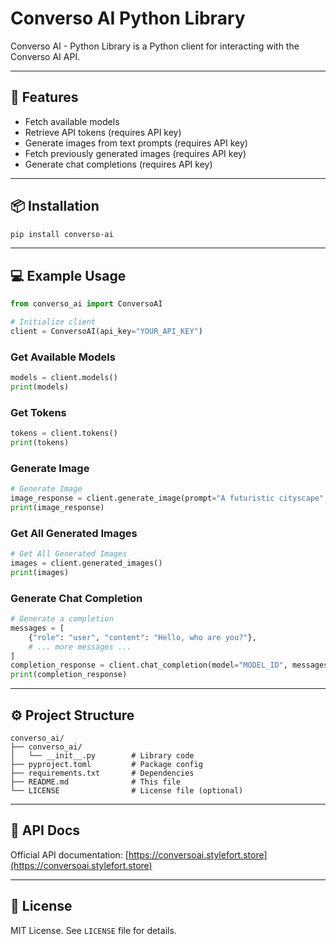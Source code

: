 # Converso AI Python Library

Converso AI - Python Library is a Python client for interacting with the Converso AI API.

---

## 🚀 Features
- Fetch available models
- Retrieve API tokens (requires API key)
- Generate images from text prompts (requires API key)
- Fetch previously generated images (requires API key)
- Generate chat completions (requires API key)

---

## 📦 Installation

```bash
pip install converso-ai
```

---

## 💻 Example Usage

```python
from converso_ai import ConversoAI

# Initialize client
client = ConversoAI(api_key="YOUR_API_KEY")
```

### Get Available Models
```python
models = client.models()
print(models)
```

### Get Tokens
```python
tokens = client.tokens()
print(tokens)
```

### Generate Image
```python
# Generate Image
image_response = client.generate_image(prompt="A futuristic cityscape", model="model-id")
print(image_response)
```

### Get All Generated Images
```python
# Get All Generated Images
images = client.generated_images()
print(images)
```

### Generate Chat Completion
```python
# Generate a completion
messages = [
    {"role": "user", "content": "Hello, who are you?"},
    # ... more messages ...
]
completion_response = client.chat_completion(model="MODEL_ID", messages=messages)
print(completion_response)
```

---

## ⚙ Project Structure

```
converso_ai/
├── converso_ai/
│   └── __init__.py        # Library code
├── pyproject.toml         # Package config
├── requirements.txt       # Dependencies
├── README.md              # This file
└── LICENSE                # License file (optional)
```

---

## 📖 API Docs

Official API documentation: [https://conversoai.stylefort.store](https://conversoai.stylefort.store)

---

## 📝 License

MIT License. See `LICENSE` file for details.
